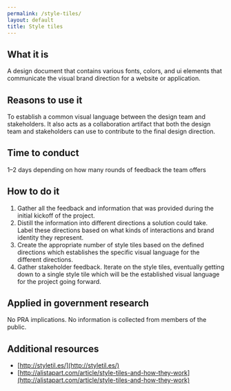 ```yaml
---
permalink: /style-tiles/
layout: default
title: Style tiles
---
```


## What it is

A design document that contains various fonts, colors, and ui elements that communicate the visual brand direction for a website or application.

## Reasons to use it

To establish a common visual language between the design team and stakeholders. It also acts as a collaboration artifact that both the design team and stakeholders can use to contribute to the final design direction.

## Time to conduct

1–2 days depending on how many rounds of feedback the team offers

## How to do it

1. Gather all the feedback and information that was provided during the initial kickoff of the project.
2. Distill the information into different directions a solution could take. Label these directions based on what kinds of interactions and brand identity they represent.
3. Create the appropriate number of style tiles based on the defined directions which establishes the specific visual language for the different directions.
4. Gather stakeholder feedback. Iterate on the style tiles, eventually getting down to a single style tile which will be the established visual language for the project going forward.

## Applied in government research

No PRA implications. No information is collected from members of the public.

## Additional resources

* [http://styletil.es/](http://styletil.es/)
* [http://alistapart.com/article/style-tiles-and-how-they-work](http://alistapart.com/article/style-tiles-and-how-they-work)
